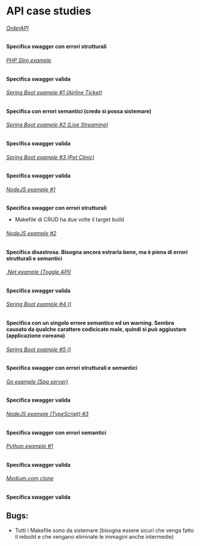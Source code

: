 # API case studies

###### [OrderAPI](https://github.com/jainsiddharth21/OrderAPI)
**Specifica swagger con errori strutturali**

###### [PHP Slim example](https://github.com/maurobonfietti/rest-api-slim-php)
**Specifica swagger valida**

###### [Spring Boot example \#1 \(Airline Ticket\)](https://github.com/erhanhepyasar/SpringBoot-Rest-App-AirlineTicket)
**Specifica con errori semantici (credo si possa sistemare)**

###### [Spring Boot example \#2 \(Live Streaming\)](https://github.com/attacomsian/live-streaming)
**Specifica swagger valida**

###### [Spring Boot example \#3 \(Pet Clinic\)](https://github.com/spring-petclinic/spring-petclinic-rest)
**Specifica swagger valida**

###### [NodeJS example \#1](https://github.com/lucianopereira86/CRUD-NodeJS-Sequelize-Swagger-MySQL)
**Specifica swagger con errori strutturali**

- Makefile di CRUD ha due volte il target build

###### [NodeJS example \#2](https://github.com/carlos-illobre/node-express-swagger-docker-sequelizer)
**Specifica disastrosa. Bisogna ancora estrarla bene, ma è piena di errori strutturali e semantici**

###### [.Net example \(Toggle API\)](https://github.com/pdonatilio/ToggleAPI)
**Specifica swagger valida**

###### [Spring Boot example \#4 \(\)](https://github.com/medovuk/spring-boot-restful-api-example)
**Specifica con un singolo errore semantico ed un warning. Sembra causato da qualche carattere codicicato male, quindi si può aggiustare (applicazione coreana)**

###### [Spring Boot example \#5 \(\)](https://github.com/abhishek70/spring-boot-docker-rest-api)
**Specifica swagger con errori strutturali e semantici**

###### [Go example \(Spa server\)](https://github.com/emrachid/widgets-spa-server)
**Specifica swagger valida**

###### [NodeJS example \(TypeScript\) \#3](https://github.com/mateusconstanzo/express-typeorm-typescript)
**Specifica swagger con errori semantici**

###### [Python example \#1](https://github.com/thomaxxl/safrs)
**Specifica swagger valida**

###### [Medium.com clone](https://github.com/gothinkster/laravel-realworld-example-app)
**Specifica swagger valida**


## Bugs:
- Tutti i Makefile sono da sistemare (bisogna essere sicuri che venga fatto il rebuild e che vengano eliminate le immagini anche intermedie)
